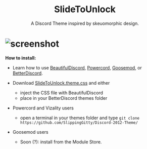 <h1 align="center">SlideToUnlock</h1>
<p align="center">A Discord Theme inspired by skeuomorphic design.</p>

# ![screenshot](https://raw.githubusercontent.com/SlippingGitty/SlideToUnlock/main/screenshots/screenshot%20update.png)

**How to install:**

* Learn how to use [BeautifulDiscord](https://github.com/leovoel/BeautifulDiscord), [Powercord](https://github.com/powercord-org/powercord), [Goosemod](https://goosemod.com/), or [BetterDiscord](https://github.com/rauenzi/BetterDiscordApp).

* Download [SlideToUnlock.theme.css](https://raw.githubusercontent.com/SlippingGitty/SlideToUnlock/main/SlideToUnlock.theme.css) and either
  * inject the CSS file with BeautifulDiscord
  * place in your BetterDiscord themes folder
* Powercord and Vizality users
  * open a terminal in your themes folder and type `git clone https://github.com/SlippingGitty/Discord-2012-Theme/`
* Goosemod users
  * Soon (?): install from the Module Store.
